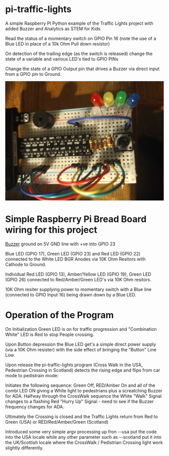 # pi-traffic-lights
A simple Raspberry PI Python example of the Traffic Lights project with added Buzzer and Analytics as STEM for Kids

Read the status of a momentary switch on GPIO Pin 16 (note the use of a Blue LED in place of a 10k Ohm Pull down resistor)

On detection of the trailing edge (as the switch is released) change the state of a variable and various LED's tied to GPIO PINs

Change the state of a GPIO Output pin that drives a Buzzer via direct input from a GPIO pin to Ground.

![Alt text](https://github.com/MikeCoutts/pi-simple-switch/blob/main/images/IMG_20211103_225959778.jpg?raw=true "Traffic Lights")

# Simple Raspberry Pi Bread Board wiring for this project
[Buzzer](https://www.amazon.com/dp/B07S85WRSZ?psc=1&ref=ppx_yo2_dt_b_product_details) ground on 5V GND line with +ve into GPIO 23

Blue LED (GPIO 17), Green LED (GPIO 23) and Red LED (GPIO 22) connected to the White LED BGR Anodes via 10K Ohm Resitors with Cathode to Ground.

Individual Red LED (GPIO 13), Amber/Yellow LED (GPIO 19), Green LED (GPIO 26) connected to Red/Amber/Green LED's via 10K Ohm resitors.

10K Ohm resiter supplying power to momentary switch with a Blue line (connected to GPIO Input 16) being drawn down by a Blue LED.

# Operation of the Program
On Initialization Green LED is on for traffic progression and "Combination White" LED is Red to stop People crossing.

Upon Button depression the Blue LED get's a simple direct power supply (via a 10K Ohm resister) with the side effect of bringing the "Button" Line Low.

Upon release the pi-traffic-lights program (Cross Walk in the USA, Pedestrian Crossing in Scotland) detects the rising edge and flips from car mode to pedistrain mode:

Initiates the following sequence: Green Off, RED/Amber On and all of the combi LED ON giving a White light to pedestrians plus a screatching Buzzer for ADA. Halfway through the CrossWalk sequence the White "Walk" Signal changes to a flashing Red "Hurry Up" Signal - need to see if the Buzzer frequency changes for ADA.

Ultimately the Crossing is closed and the Traffic Lights return from Red to Green (USA) or RED/Red/Amber/Green (Scotland)

Introduced some very simple argv processing up fron --usa put the code into the USA locale while any other parameter such as --scotland put it into the UK/Scottish locale where the CrossWalk / Pedistrian Crossing light work slightly differently.
